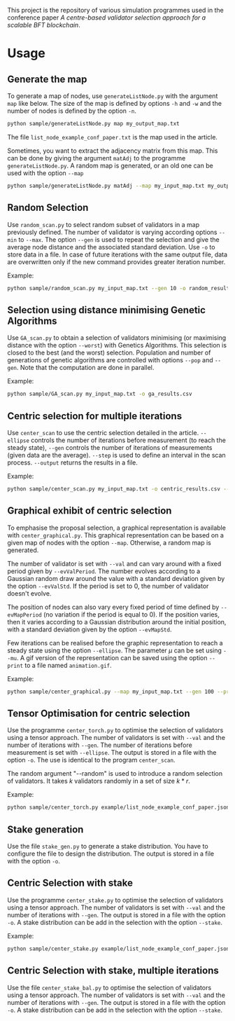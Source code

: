 This project is the repository of various simulation programmes used in the conference paper *A centre-based validator selection approach for a scalable BFT blockchain*.

# Usage

## Generate the map
To generate a map of nodes, use `generateListNode.py` with the argument `map` like below. The size of the map is defined by options `-h` and `-w` and the number of nodes is defined by the option `-n`.

```bash
python sample/generateListNode.py map my_output_map.txt
```
The file `list_node_example_conf_paper.txt` is the map used in the article.

Sometimes, you want to extract the adjacency matrix from this map. This can be done by giving the argument `matAdj` to the programme `generateListNode.py`. A random map is generated, or an old one can be used with the option `--map`

```bash
python sample/generateListNode.py matAdj --map my_input_map.txt my_output_matAdj.txt
```

## Random Selection
Use `random_scan.py` to select random subset of validators in a map previously defined. The number of validator is varying according options `--min` to `--max`. The option `--gen` is used to repeat the selection and give the average node distance and the associated standard deviation. Use `-o` to store data in a file. 
In case of future iterations with the same output file, data are overwritten only if the new command provides greater iteration number. 

Example:
```bash
python sample/random_scan.py my_input_map.txt --gen 10 -o random_results.txt
```

## Selection using distance minimising Genetic Algorithms
Use `GA_scan.py` to obtain a selection of validators minimising (or maximising distance with the option `--worst`) with Genetics Algorithms. This selection is closed to the best (and the worst) selection. 
Population and number of generations of genetic algorithms are controlled with options `--pop` and `--gen`. Note that the computation are done in parallel.

Example:
```bash
python sample/GA_scan.py my_input_map.txt -o ga_results.csv
```

## Centric selection for multiple iterations

Use `center_scan` to use the centric selection detailed in the article. `--ellipse` controls the number of iterations before measurement (to reach the steady state), `--gen` controls the number of iterations of measurements (given data are the average). 
`--step` is used to define an interval in the scan process.
`--output` returns the results in a file.

Example: 
```bash
python sample/center_scan.py my_input_map.txt -o centric_results.csv --gen 10
```

## Graphical exhibit of centric selection 

To emphasise the proposal selection, a graphical representation is available with `center_graphical.py`. This graphical representation can be based on a given map of nodes with the option `--map`. Otherwise, a random map is generated.

The number of validator is set with `--val` and can vary around with a fixed period given by `--evValPeriod`. The number evolves according to a Gaussian random draw around the value with a standard deviation given by the option `--evValStd`. If the period is set to 0, the number of validator doesn't evolve.

The position of nodes can also vary every fixed period of time defined by `--evMapPeriod` (no variation if the period is equal to 0). If the position varies, then it varies according to a Gaussian distribution around the initial position, with a standard deviation given by the option `--evMapStd`.

Few iterations can be realised before the graphic representation to reach a steady state using the option `--ellipse`. The parameter $\mu$ can be set using `--mu`. A gif version of the representation can be saved using the option `--print` to a file named `animation.gif`.

Example:
```bash
python sample/center_graphical.py --map my_input_map.txt --gen 100 --print
```

## Tensor Optimisation for centric selection

Use the programme `center_torch.py` to optimise the selection of validators using a tensor approach. The number of validators is set with `--val` and the number of iterations with `--gen`. The number of iterations before measurement is set with `--ellipse`. The output is stored in a file with the option `-o`. The use is identical to the program `center_scan`.

The random argument "--random" is used to introduce a random selection of validators. It takes $k$ validators randomly in a set of size $k*r$.

Example: 
```bash
python sample/center_torch.py example/list_node_example_conf_paper.json --gen 1000 -o result.csv -r 1.5
```

## Stake generation
Use the file `stake_gen.py` to generate a stake distribution. You have to configure the file to design the distribution. The output is stored in a file with the option `-o`.

## Centric Selection with stake
Use the programme `center_stake.py` to optimise the selection of validators using a tensor approach. The number of validators is set with `--val` and the number of iterations with `--gen`. The output is stored in a file with the option `-o`. A stake distribution can be add in the selection with the option `--stake`. 

Example: 
```bash
python sample/center_stake.py example/list_node_example_conf_paper.json --gen 2000 --horizon 0 -s stake_exp/low_stake.json  --nb 30
```

## Centric Selection with stake, multiple iterations
Use the file `center_stake_bal.py` to optimise the selection of validators using a tensor approach. The number of validators is set with `--val` and the number of iterations with `--gen`. The output is stored in a file with the option `-o`. A stake distribution can be add in the selection with the option `--stake`.

